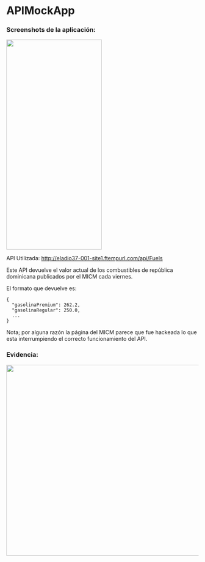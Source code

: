 # APIMockApp

<div>
  <h3> Screenshots de la aplicación:</h3>
<img src="https://i.gyazo.com/6382d920ba356da518fa81944e2289df.png" width="250" height="550">
</div>

API Utilizada:
http://eladio37-001-site1.ftempurl.com/api/Fuels

Este API devuelve el valor actual de los combustibles de república dominicana publicados por el MICM cada viernes.

El formato que devuelve es: 
```
{
  "gasolinaPremium": 262.2,
  "gasolinaRegular": 250.0,
  ...
}
```
Nota; por alguna razón la página del MICM parece que fue hackeada lo que esta interrumpiendo el correcto funcionamiento del API.

<div>
  <h3>Evidencia:</h3>
<img src="https://i.gyazo.com/5009e384403a7e1a711aed0edc7d2f4b.gif" width="800" height="500">
  </div>
